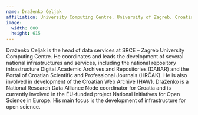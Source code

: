 ```yaml
---
name: Draženko Celjak
affiliation: University Computing Centre, University of Zagreb, Croatia
image:
  width: 600
  height: 615
---
```


Draženko Celjak is the head of data services at SRCE – Zagreb University Computing Centre. He coordinates and leads the development of several national infrastructures and services, including the national repository infrastructure Digital Academic Archives and Repositories (DABAR) and the Portal of Croatian Scientific and Professional Journals (HRČAK). He is also involved in development of the Croatian Web Archive (HAW). Draženko is a National Research Data Alliance Node coordinator for Croatia and is currently involved in the EU-funded project National Initiatives for Open Science in Europe. His main focus is the development of infrastructure for open science.
